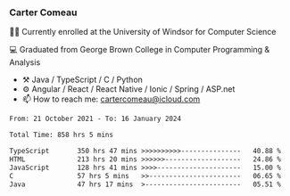### Carter Comeau

🙋‍♂️ Currently enrolled at the University of Windsor for Computer Science

💻 Graduated from George Brown College in Computer Programming & Analysis

- ⚒️ Java / TypeScript / C / Python
- ⚙️ Angular / React / React Native / Ionic / Spring / ASP.net
- 📫 How to reach me: cartercomeau@icloud.com

<!--START_SECTION:waka-->

```txt
From: 21 October 2021 - To: 16 January 2024

Total Time: 858 hrs 5 mins

TypeScript       350 hrs 47 mins >>>>>>>>>>---------------   40.88 %
HTML             213 hrs 20 mins >>>>>>-------------------   24.86 %
JavaScript       128 hrs 41 mins >>>>---------------------   15.00 %
C                57 hrs 5 mins   >>-----------------------   06.65 %
Java             47 hrs 17 mins  >------------------------   05.51 %
```

<!--END_SECTION:waka-->
